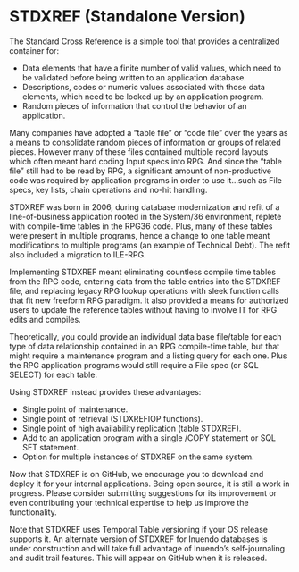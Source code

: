 # STDXREF (Standalone Version)


The Standard Cross Reference is a simple tool that provides a centralized container for:

  * Data elements that have a finite number of valid values, which need to be validated before being written to an application database.
  * Descriptions, codes or numeric values associated with those data elements, which need to be looked up by an application program.
  * Random pieces of information that control the behavior of an application.

Many companies have adopted a “table file” or “code file” over the years as a means to consolidate random pieces of information or groups of related pieces. However many of these files contained multiple record layouts which often meant hard coding Input specs into RPG. And since the “table file” still had to be read by RPG, a significant amount of non-productive code was required by application programs in order to use it…such as File specs, key lists, chain operations and no-hit handling.

STDXREF was born in 2006, during database modernization and refit of a line-of-business application rooted in the System/36 environment, replete with compile-time tables in the RPG36 code. Plus, many of these tables were present in multiple programs, hence a change to one table meant modifications to multiple programs (an example of Technical Debt).  The refit also included a migration to ILE-RPG.

Implementing STDXREF meant eliminating countless compile time tables from the RPG code, entering data from the table entries into the STDXREF file, and replacing legacy RPG lookup operations with sleek function calls that fit new freeform RPG paradigm. It also provided a means for authorized users to update the reference tables without having to involve IT for RPG edits and compiles.

Theoretically, you could provide an individual data base file/table for each type of data relationship contained in an RPG compile-time table, but that might require a maintenance program and a listing query for each one. Plus the RPG application programs would still require a File spec (or SQL SELECT) for each table.

Using STDXREF instead provides these advantages:

  * Single point of maintenance.
  * Single point of retrieval (STDXREFIOP functions).
  * Single point of high availability replication (table STDXREF).
  * Add to an application program with a single /COPY statement or SQL SET statement.
  * Option for multiple instances of STDXREF on the same system.

Now that STDXREF is on GitHub, we encourage you to download and deploy it for your internal applications. Being open source, it is still a work in progress. Please consider submitting suggestions for its improvement or even contributing your technical expertise to help us improve the functionality.

Note that STDXREF uses Temporal Table versioning if your OS release supports it.  An alternate version of STDXREF for Inuendo databases is under construction and will take full advantage of Inuendo’s self-journaling and audit trail features. This will appear on GitHub when it is released.
